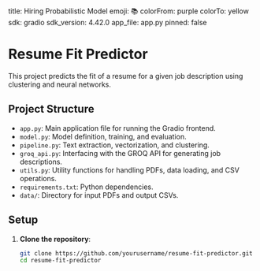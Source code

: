 title: Hiring Probabilistic Model
emoji: 📚
colorFrom: purple
colorTo: yellow
sdk: gradio
sdk_version: 4.42.0
app_file: app.py
pinned: false

# Resume Fit Predictor

This project predicts the fit of a resume for a given job description using clustering and neural networks.

## Project Structure

- `app.py`: Main application file for running the Gradio frontend.
- `model.py`: Model definition, training, and evaluation.
- `pipeline.py`: Text extraction, vectorization, and clustering.
- `groq_api.py`: Interfacing with the GROQ API for generating job descriptions.
- `utils.py`: Utility functions for handling PDFs, data loading, and CSV operations.
- `requirements.txt`: Python dependencies.
- `data/`: Directory for input PDFs and output CSVs.

## Setup

1. **Clone the repository**:
   ```bash
   git clone https://github.com/yourusername/resume-fit-predictor.git
   cd resume-fit-predictor
